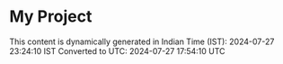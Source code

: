 # My Project

This content is dynamically generated in Indian Time (IST): 2024-07-27 23:24:10 IST
Converted to UTC: 2024-07-27 17:54:10 UTC

